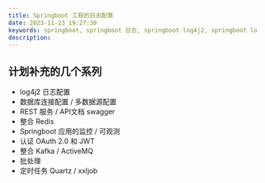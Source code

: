 ```yaml
---
title: Springboot 工程的日志配置
date: 2023-11-23 19:27:38
keywords: springboot, springboot 日志, springboot log4j2, springboot logback
description: 
---
```


##  计划补充的几个系列
* log4j2 日志配置
* 数据库连接配置 / 多数据源配置
* REST 服务 / API文档 swagger
* 整合 Redis
* Springboot 应用的监控 / 可观测
* 认证 OAuth 2.0 和 JWT
* 整合 Kafka / ActiveMQ
* 批处理
* 定时任务 Quartz / xxljob

